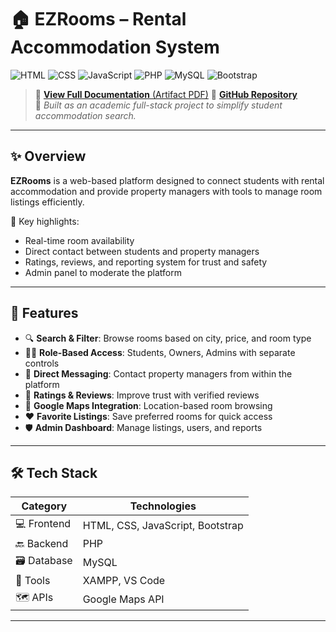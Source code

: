 # 🏠 EZRooms – Rental Accommodation System

![HTML](https://img.shields.io/badge/HTML-5E97D0?style=for-the-badge&logo=html5&logoColor=white)
![CSS](https://img.shields.io/badge/CSS-264de4?style=for-the-badge&logo=css3&logoColor=white)
![JavaScript](https://img.shields.io/badge/JavaScript-F0DB4F?style=for-the-badge&logo=javascript&logoColor=black)
![PHP](https://img.shields.io/badge/PHP-777BB4?style=for-the-badge&logo=php&logoColor=white)
![MySQL](https://img.shields.io/badge/MySQL-00758F?style=for-the-badge&logo=mysql&logoColor=white)
![Bootstrap](https://img.shields.io/badge/Bootstrap-563d7c?style=for-the-badge&logo=bootstrap&logoColor=white)

> 📂 [**View Full Documentation** (Artifact PDF)](https://www.linkedin.com/feed/update/urn:li:activity:7220400033416822785/)
> 📎 [**GitHub Repository**](https://github.com/sonar-vaibhav/EZRooms)  
> 📌 *Built as an academic full-stack project to simplify student accommodation search.*

---

## ✨ Overview

**EZRooms** is a web-based platform designed to connect students with rental accommodation and provide property managers with tools to manage room listings efficiently.

🔑 Key highlights:
- Real-time room availability  
- Direct contact between students and property managers  
- Ratings, reviews, and reporting system for trust and safety  
- Admin panel to moderate the platform  

---

## 🚀 Features

- 🔍 **Search & Filter**: Browse rooms based on city, price, and room type
- 🧑‍💼 **Role-Based Access**: Students, Owners, Admins with separate controls
- 📩 **Direct Messaging**: Contact property managers from within the platform
- 🌟 **Ratings & Reviews**: Improve trust with verified reviews
- 📍 **Google Maps Integration**: Location-based room browsing
- ❤️ **Favorite Listings**: Save preferred rooms for quick access
- 🛡️ **Admin Dashboard**: Manage listings, users, and reports

---

## 🛠️ Tech Stack

| Category        | Technologies |
|----------------|--------------|
| 💻 Frontend     | HTML, CSS, JavaScript, Bootstrap |
| 🔙 Backend      | PHP |
| 🗃️ Database      | MySQL |
| 🧰 Tools        | XAMPP, VS Code |
| 🗺️ APIs         | Google Maps API |

---
